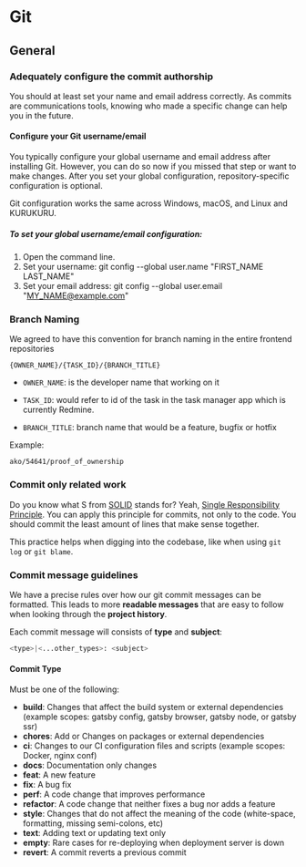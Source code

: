 # Git

## General

### Adequately configure the commit authorship

You should at least set your name and email address correctly. As commits are communications tools, knowing who made a specific change can help you in the future.

#### Configure your Git username/email

You typically configure your global username and email address after installing Git. However, you can do so now if you missed that step or want to make changes. After you set your global configuration, repository-specific configuration is optional.

Git configuration works the same across Windows, macOS, and Linux and KURUKURU.

##### To set your global username/email configuration:

1. Open the command line.
2. Set your username:
   git config --global user.name "FIRST_NAME LAST_NAME"
3. Set your email address:
   git config --global user.email "MY_NAME@example.com"

### Branch Naming

We agreed to have this convention for branch naming in the entire frontend repositories

`{OWNER_NAME}/{TASK_ID}/{BRANCH_TITLE}`

-   `OWNER_NAME`: is the developer name that working on it

-   `TASK_ID`: would refer to id of the task in the task manager app which is currently Redmine.

-   `BRANCH_TITLE`: branch name that would be a feature, bugfix or hotfix

Example:

`ako/54641/proof_of_ownership`

### Commit only related work

Do you know what S from [SOLID](https://en.wikipedia.org/wiki/SOLID) stands for? Yeah, [Single Responsibility Principle](https://en.wikipedia.org/wiki/Single-responsibility_principle). You can apply this principle for commits, not only to the code. You should commit the least amount of lines that make sense together.

This practice helps when digging into the codebase, like when using `git log` or `git blame`.

### Commit message guidelines

We have a precise rules over how our git commit messages can be formatted. This leads to more **readable messages** that are easy to follow when looking through the **project history**.

Each commit message will consists of **type** and **subject**:

```sh
<type>|<...other_types>: <subject>
```

#### Commit Type

Must be one of the following:

-   **build**: Changes that affect the build system or external dependencies (example scopes: gatsby config, gatsby browser, gatsby node, or gatsby ssr)
-   **chores**: Add or Changes on packages or external dependencies
-   **ci**: Changes to our CI configuration files and scripts (example scopes: Docker, nginx conf)
-   **docs**: Documentation only changes
-   **feat**: A new feature
-   **fix**: A bug fix
-   **perf**: A code change that improves performance
-   **refactor**: A code change that neither fixes a bug nor adds a feature
-   **style**: Changes that do not affect the meaning of the code (white-space, formatting, missing semi-colons, etc)
-   **text**: Adding text or updating text only
-   **empty**: Rare cases for re-deploying when deployment server is down
-   **revert**: A commit reverts a previous commit
